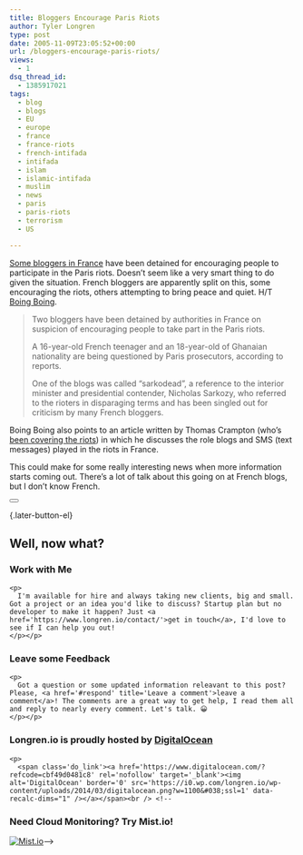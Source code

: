 ```yaml
---
title: Bloggers Encourage Paris Riots
author: Tyler Longren
type: post
date: 2005-11-09T23:05:52+00:00
url: /bloggers-encourage-paris-riots/
views:
  - 1
dsq_thread_id:
  - 1385917021
tags:
  - blog
  - blogs
  - EU
  - europe
  - france
  - france-riots
  - french-intifada
  - intifada
  - islam
  - islamic-intifada
  - muslim
  - news
  - paris
  - paris-riots
  - terrorism
  - US

---
```

[Some bloggers in France][1] have been detained for encouraging people to participate in the Paris riots. Doesn&#8217;t seem like a very smart thing to do given the situation. French bloggers are apparently split on this, some encouraging the riots, others attempting to bring peace and quiet. H/T [Boing Boing][2].

> Two bloggers have been detained by authorities in France on suspicion of encouraging people to take part in the Paris riots.
> 
> A 16-year-old French teenager and an 18-year-old of Ghanaian nationality are being questioned by Paris prosecutors, according to reports.
> 
> One of the blogs was called &#8220;sarkodead&#8221;, a reference to the interior minister and presidential contender, Nicholas Sarkozy, who referred to the rioters in disparaging terms and has been singled out for criticism by many French bloggers.

<!--adsense-->

  
Boing Boing also points to an article written by Thomas Crampton (who&#8217;s [been covering the riots][3]) in which he discusses the role blogs and SMS (text messages) played in the riots in France.

This could make for some really interesting news when more information starts coming out. There&#8217;s a lot of talk about this going on at French blogs, but I don&#8217;t know French. 

<div class="wpulike wpulike-default " >
  <div class="wp_ulike_general_class wp_ulike_is_not_liked">
    <button type="button"
					aria-label="Like Button"
					data-ulike-id="2081"
					data-ulike-nonce="c50b82123f"
					data-ulike-type="likeThis"
					data-ulike-template="wpulike-default"
					data-ulike-display-likers="0"
					data-ulike-disable-pophover="0"
					class="wp_ulike_btn wp_ulike_put_image wp_likethis_2081"></button><span class="count-box"></span>
  </div>
</div>

[][4]{.later-button-el}

<div class='what-next'>
  <h2>
    Well, now what?
  </h2>
  
  <div class='hire'>
    <h3>
      Work with Me
    </h3>
    
    <p>
      I'm available for hire and always taking new clients, big and small. Got a project or an idea you'd like to discuss? Startup plan but no developer to make it happen? Just <a href='https://www.longren.io/contact/'>get in touch</a>, I'd love to see if I can help you out!
    </p></p>
  </div>
  
  <div class='hire'>
    <h3>
      Leave some Feedback
    </h3>
    
    <p>
      Got a question or some updated information releavant to this post? Please, <a href='#respond' title='Leave a comment'>leave a comment</a>! The comments are a great way to get help, I read them all and reply to nearly every comment. Let's talk. 😀
    </p></p>
  </div>
  
  <div class='now-what-bottom-ad'>
    <h3>
      Longren.io is proudly hosted by <a href='https://www.digitalocean.com/?refcode=cbf49d0481c8'>DigitalOcean</a>
    </h3>
    
    <p>
      <span class='do_link'><a href='https://www.digitalocean.com/?refcode=cbf49d0481c8' rel='nofollow' target='_blank'><img alt='DigitalOcean' border='0' src='https://i0.wp.com/longren.io/wp-content/uploads/2014/03/digitalocean.png?w=1100&#038;ssl=1' data-recalc-dims="1" /></a></span><br /> <!--

<h3>Need Cloud Monitoring? Try Mist.io!</h3>

<span class='do_link'><a href='http://mist.io/?ref=tyler' rel='nofollow' target='_blank'><img alt='Mist.io' border='0' src='https://i0.wp.com/longren.io/wp-content/uploads/2014/04/mistio.jpg?w=1100&#038;ssl=1' data-recalc-dims="1"></a></span>--></div> </div>

 [1]: http://www.guardian.co.uk/france/story/0,11882,1638520,00.html
 [2]: http://www.boingboing.net/2005/11/09/bloggers_detained_in.html
 [3]: http://joi.ito.com/archives/2005/11/08/french_suburbs_in_flames.html
 [4]: #